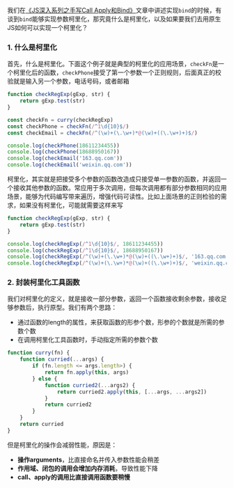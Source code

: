 <!-- ---
title: JS深入系列之实现函数柯里化
date: 2022-10-24
tags: JavaScript
set: DeepJS
--- -->

我们在<a href="https://zhangmingemma.github.io/#/post?file=2022-10-24-carry" target="_blank">《JS深入系列之手写Call Apply和Bind》</a>文章中讲述实现`bind`的时候，有谈到`bind`能够实现参数柯里化，那究竟什么是柯里化，以及如果要我们去用原生JS如何可以实现一个柯里化？

### 1. 什么是柯里化

首先，什么是柯里化。下面这个例子就是典型的柯里化的应用场景，`checkFn`是一个柯里化后的函数，`checkPhone`接受了第一个参数一个正则规则，后面真正的校验就是输入另一个参数，电话号码，或者邮箱

```javascript
function checkRegExp(gExp, str) {
    return gExp.test(str)
}

const checkFn = curry(checkRegExp)
const checkPhone = checkFn(/^1\d{10}$/)
const checkEmail = checkFn(/^(\w)+(\.\w+)*@(\w)+((\.\w+)+)$/)

console.log(checkPhone(18611234455))
console.log(checkPhone(18688950167))
console.log(checkEmail('163.qq.com'))
console.log(checkEmail('weixin.qq.com'))
```

柯里化，其实就是把接受多个参数的函数改造成只接受单一参数的函数，并返回一个接收其他参数的函数。常应用于多次调用，但每次调用都有部分参数相同的应用场景，能够为代码编写带来遍历，增强代码可读性。比如上面场景的正则检验的需求，如果没有柯里化，可能就需要这样来写

```javascript
function checkRegExp(gExp, str) {
    return gExp.test(str)
}

console.log(checkRegExp(/^1\d{10}$/, 18611234455))
console.log(checkRegExp(/^1\d{10}$/, 18688950167))
console.log(checkRegExp(/^(\w)+(\.\w+)*@(\w)+((\.\w+)+)$/, '163.qq.com'))
console.log(checkRegExp(/^(\w)+(\.\w+)*@(\w)+((\.\w+)+)$/, 'weixin.qq.com'))
```

### 2. 封装柯里化工具函数

我们对柯里化的定义，就是接收一部分参数，返回一个函数接收剩余参数，接收足够参数后，执行原型。我们有两个思路：
* 通过函数的length的属性，来获取函数的形参个数，形参的个数就是所需的参数个数
* 在调用柯里化工具函数时，手动指定所需的参数个数

```javascript
function curry(fn) {
    function curried(...args) {
        if (fn.length <= args.length>) {
            return fn.apply(this, args)
        } else {
            function curried2(...args2) {
                return curried2.apply(this, [...args, ...args2])
            }   
            return curried2
        }
    }
    return curried
}
```










但是柯里化的操作会减弱性能，原因是：

* **操作arguments**，比直接命名并传入参数性能会稍差
* **作用域、闭包的调用会增加内存消耗**，导致性能下降
* **call、apply的调用比直接调用函数要稍慢**